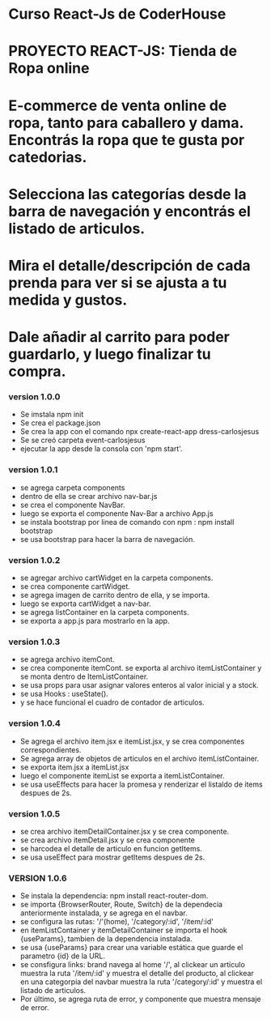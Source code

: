 # Curso React-Js de CoderHouse
# PROYECTO REACT-JS: Tienda de Ropa online
# E-commerce de venta online de ropa, tanto para caballero y dama. Encontrás la ropa que te gusta por catedorias.
# Selecciona las categorías desde la barra de navegación y encontrás el listado de articulos. 
# Mira el detalle/descripción de cada prenda para ver si se ajusta a tu medida y gustos.
# Dale añadir al carrito para poder guardarlo, y luego finalizar tu compra.

### version 1.0.0
 
 * Se imstala npm init
 * Se crea el package.json
 * Se crea la app con el comando npx create-react-app dress-carlosjesus
 * Se se creó carpeta event-carlosjesus
 * ejecutar la app desde la consola con 'npm start'.
### version 1.0.1

 * se agrega carpeta components
 * dentro de ella se crear archivo nav-bar.js
 * se crea el componente NavBar.
 * luego se exporta el componente Nav-Bar a archivo App.js
 * se instala bootstrap por linea de comando con npm : npm install bootstrap
 * se usa bootstrap para hacer la barra de navegación.
### version 1.0.2
 * se agregar archivo cartWidget en la carpeta components.
 * se crea componente cartWidget.
 * se agrega imagen de carrito dentro de ella, y se importa.
 * luego se exporta cartWidget a nav-bar.
 * se agrega listContainer en la carpeta components.
 * se exporta a app.js para mostrarlo en la app.
### version 1.0.3
 * se agrega archivo itemCont.
 * se crea componente itemCont.
   se exporta al archivo itemListContainer y se monta dentro de ItemListContainer.
 * se usa props para usar asignar valores enteros al valor inicial y a stock.
 * se usa Hooks : useState().
 * y se hace funcional el cuadro de contador de articulos.
### version 1.0.4
 * Se agrega el archivo item.jsx e itemList.jsx, y se crea componentes correspondientes.
 * Se agrega array de objetos de articulos en el archivo itemListContainer.
 * se exporta item.jsx a itemList.jsx
 * luego el componente itemList se exporta a itemListContainer.
 * se usa useEffects para hacer la promesa y renderizar el listaldo de items despues de 2s.
 ### version 1.0.5
 * se crea archivo itemDetailContainer.jsx y se crea componente.
 * se crea archivo itemDetail.jsx y se crea componente
 * se harcodea el detalle de articulo en funcion getItems.
 * se usa useEffect para mostrar getItems despues de 2s.
 ### VERSION 1.0.6
  * Se instala la dependencia: npm install react-router-dom.
  * se importa {BrowserRouter, Route, Switch} de la dependecia anteriormente instalada, y se agrega en el navbar.
  * se configura las rutas: '/'(home), '/category/:id', '/item/:id'
  * en itemListContainer y itemDetailContainer se importa el hook {useParams}, tambien de la dependencia instalada.
  * se usa {useParams} para crear una variable estática que guarde el parametro {id} de la URL.
  * se consfigura links: brand navega al home '/', al clickear un articulo muestra la ruta '/item/:id' y muestra el detalle del producto,
    al clickear en una categorpia del navbar muestra la ruta '/category/:id' y muestra el listado de articulos.
  * Por último, se agrega ruta de error, y componente que muestra mensaje de error.

  